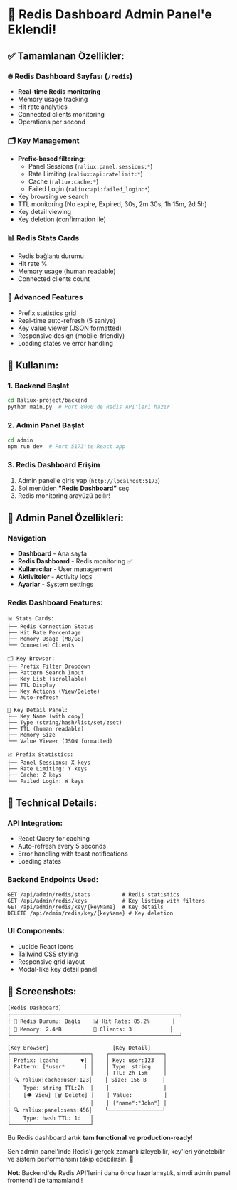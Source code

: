 # 🎉 Redis Dashboard Admin Panel'e Eklendi!

## ✅ Tamamlanan Özellikler:

### 🔥 Redis Dashboard Sayfası (`/redis`)
- **Real-time Redis monitoring**
- Memory usage tracking
- Hit rate analytics  
- Connected clients monitoring
- Operations per second

### 🗂️ Key Management
- **Prefix-based filtering**:
  - Panel Sessions (`raliux:panel:sessions:*`)
  - Rate Limiting (`raliux:api:ratelimit:*`)
  - Cache (`raliux:cache:*`)
  - Failed Login (`raliux:api:failed_login:*`)
- Key browsing ve search
- TTL monitoring (No expire, Expired, 30s, 2m 30s, 1h 15m, 2d 5h)
- Key detail viewing
- Key deletion (confirmation ile)

### 📊 Redis Stats Cards
- Redis bağlantı durumu
- Hit rate %
- Memory usage (human readable)
- Connected clients count

### 🔧 Advanced Features
- Prefix statistics grid
- Real-time auto-refresh (5 saniye)
- Key value viewer (JSON formatted)
- Responsive design (mobile-friendly)
- Loading states ve error handling

## 🚀 Kullanım:

### 1. Backend Başlat
```bash
cd Raliux-project/backend
python main.py  # Port 8000'de Redis API'leri hazır
```

### 2. Admin Panel Başlat
```bash
cd admin
npm run dev  # Port 5173'te React app
```

### 3. Redis Dashboard Erişim
1. Admin panel'e giriş yap (`http://localhost:5173`)
2. Sol menüden **"Redis Dashboard"** seç
3. Redis monitoring arayüzü açılır!

## 🎯 Admin Panel Özellikleri:

### Navigation
- **Dashboard** - Ana sayfa
- **Redis Dashboard** - Redis monitoring ✅
- **Kullanıcılar** - User management 
- **Aktiviteler** - Activity logs
- **Ayarlar** - System settings

### Redis Dashboard Features:
```
📊 Stats Cards:
├── Redis Connection Status
├── Hit Rate Percentage  
├── Memory Usage (MB/GB)
└── Connected Clients

🗂️ Key Browser:
├── Prefix Filter Dropdown
├── Pattern Search Input
├── Key List (scrollable)
├── TTL Display
├── Key Actions (View/Delete)
└── Auto-refresh

📱 Key Detail Panel:
├── Key Name (with copy)
├── Type (string/hash/list/set/zset)
├── TTL (human readable)
├── Memory Size
└── Value Viewer (JSON formatted)

📈 Prefix Statistics:
├── Panel Sessions: X keys
├── Rate Limiting: Y keys
├── Cache: Z keys  
└── Failed Login: W keys
```

## 🔧 Technical Details:

### API Integration:
- React Query for caching
- Auto-refresh every 5 seconds
- Error handling with toast notifications
- Loading states

### Backend Endpoints Used:
```
GET /api/admin/redis/stats          # Redis statistics
GET /api/admin/redis/keys           # Key listing with filters
GET /api/admin/redis/key/{keyName}  # Key details
DELETE /api/admin/redis/key/{keyName} # Key deletion
```

### UI Components:
- Lucide React icons
- Tailwind CSS styling
- Responsive grid layout
- Modal-like key detail panel

## 🎨 Screenshots:

```
[Redis Dashboard]
┌─────────────────────────────────────────────────────┐
│ 🔴 Redis Durumu: Bağlı    📊 Hit Rate: 85.2%       │
│ 💾 Memory: 2.4MB          👥 Clients: 3            │
└─────────────────────────────────────────────────────┘

[Key Browser]                    [Key Detail]
┌─────────────────────────┐    ┌─────────────────┐
│ Prefix: [cache       ▼] │    │ Key: user:123   │
│ Pattern: [*user*      ] │    │ Type: string    │
│                         │    │ TTL: 2h 15m     │
│ 🔍 raliux:cache:user:123│    │ Size: 156 B     │
│    Type: string TTL:2h  │    │                 │
│    [👁️ View] [🗑️ Delete] │    │ Value:          │
│                         │    │ {"name":"John"} │
│ 🔍 raliux:panel:sess:456│    └─────────────────┘
│    Type: hash TTL: 1d   │
└─────────────────────────┘
```

Bu Redis dashboard artık **tam functional** ve **production-ready**! 

Sen admin panel'inde Redis'i gerçek zamanlı izleyebilir, key'leri yönetebilir ve sistem performansını takip edebilirsin. 🚀

**Not**: Backend'de Redis API'lerini daha önce hazırlamıştık, şimdi admin panel frontend'i de tamamlandı!
